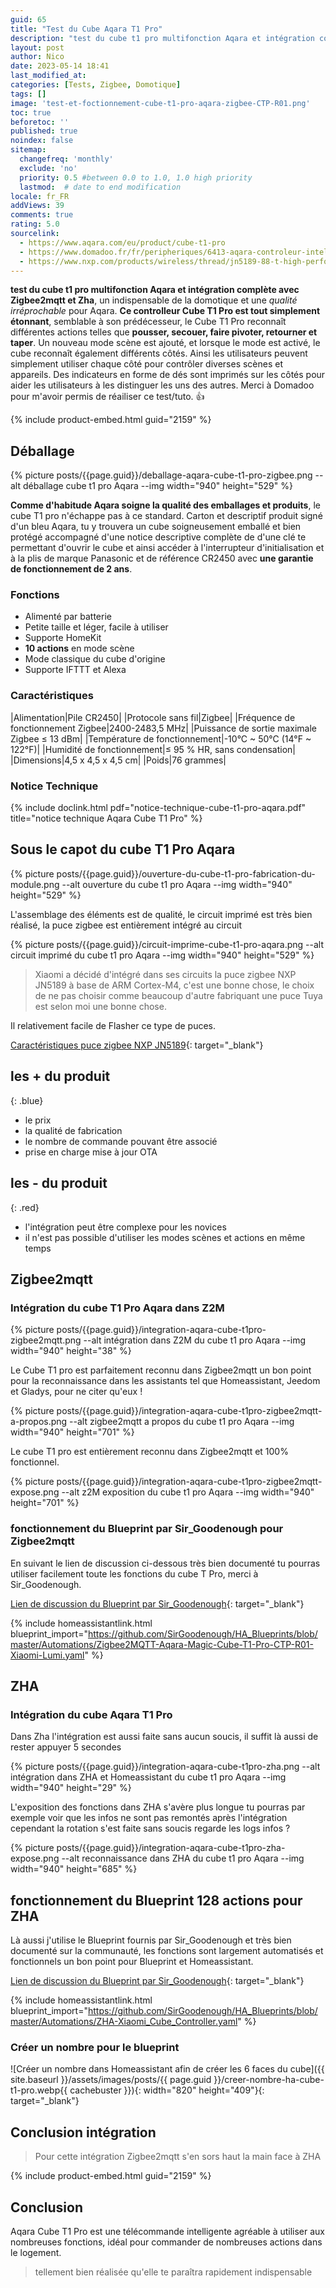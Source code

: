 ```yaml
---
guid: 65
title: "Test du Cube Aqara T1 Pro"
description: "test du cube t1 pro multifonction Aqara et intégration complète avec zigbee2mqtt et Zha, un indispensable de la domotique et une qalité irréprochable pour Aqara"
layout: post
author: Nico
date: 2023-05-14 18:41
last_modified_at: 
categories: [Tests, Zigbee, Domotique]
tags: []
image: 'test-et-foctionnement-cube-t1-pro-aqara-zigbee-CTP-R01.png'
toc: true
beforetoc: ''
published: true
noindex: false
sitemap:
  changefreq: 'monthly'
  exclude: 'no'
  priority: 0.5 #between 0.0 to 1.0, 1.0 high priority
  lastmod:  # date to end modification
locale: fr_FR
addViews: 39
comments: true
rating: 5.0
sourcelink:
  - https://www.aqara.com/eu/product/cube-t1-pro
  - https://www.domadoo.fr/fr/peripheriques/6413-aqara-controleur-intelligent-zigbee-30-aqara-cube-t1-pro-6970504217614.html?domid=39
  - https://www.nxp.com/products/wireless/thread/jn5189-88-t-high-performance-and-ultra-low-power-mcus-for-zigbee-and-thread-with-built-in-nfc-option:JN5189_88_T
---
```


**test du cube t1 pro multifonction Aqara et intégration complète avec Zigbee2mqtt et Zha**, un indispensable de la domotique et une *qualité irréprochable* pour Aqara. **Ce controlleur Cube T1 Pro est tout simplement étonnant**, semblable à son prédécesseur, le Cube T1 Pro reconnaît différentes actions telles que **pousser, secouer, faire pivoter, retourner et taper**. Un nouveau mode scène est ajouté, et lorsque le mode est activé, le cube reconnaît également différents côtés. Ainsi les utilisateurs peuvent simplement utiliser chaque côté pour contrôler diverses scènes et appareils. Des indicateurs en forme de dés sont imprimés sur les côtés pour aider les utilisateurs à les distinguer les uns des autres. Merci à Domadoo pour m'avoir permis de réailiser ce test/tuto. 👍

{% include product-embed.html guid="2159" %}

## Déballage

{% picture posts/{{page.guid}}/deballage-aqara-cube-t1-pro-zigbee.png --alt déballage cube t1 pro Aqara --img width="940" height="529" %}

**Comme d'habitude Aqara soigne la qualité des emballages et produits**, le cube T1 pro n'échappe pas à ce standard. Carton et descriptif produit signé d'un bleu Aqara, tu y trouvera un cube soigneusement emballé et bien protégé accompagné d'une notice descriptive complète de d'une clé  te permettant d'ouvrir le cube et ainsi accéder à l'interrupteur d'initialisation et à la plis de marque Panasonic et de référence CR2450 avec **une garantie de fonctionnement de 2 ans**.

### Fonctions

- Alimenté par batterie
- Petite taille et léger, facile à utiliser
- Supporte HomeKit
- **10 actions** en mode scène
- Mode classique du cube d'origine
- Supporte IFTTT et Alexa
 
### Caractéristiques

|Alimentation|Pile CR2450|
|Protocole sans fil|Zigbee|
|Fréquence de fonctionnement Zigbee|2400-2483,5 MHz|
|Puissance de sortie maximale Zigbee ≤ 13 dBm|
|Température de fonctionnement|-10°C ~ 50°C (14°F ~ 122°F)|
|Humidité de fonctionnement|≤ 95 % HR, sans condensation|
|Dimensions|4,5 x 4,5 x 4,5 cm|
|Poids|76 grammes|

### Notice Technique

{% include doclink.html pdf="notice-technique-cube-t1-pro-aqara.pdf" title="notice technique Aqara Cube T1 Pro" %}

## Sous le capot du cube T1 Pro Aqara

{% picture posts/{{page.guid}}/ouverture-du-cube-t1-pro-fabrication-du-module.png --alt ouverture du cube t1 pro Aqara --img width="940" height="529" %}

L'assemblage des éléments est de qualité, le circuit imprimé est très bien réalisé, la puce zigbee est entièrement intégré au circuit

{% picture posts/{{page.guid}}/circuit-imprime-cube-t1-pro-aqara.png --alt circuit imprimé du cube t1 pro Aqara --img width="940" height="529" %}

> Xiaomi a décidé d'intégré dans ses circuits la puce zigbee NXP JN5189 à base de ARM Cortex-M4, c'est une bonne chose, le choix de ne pas choisir comme beaucoup d'autre fabriquant une puce Tuya est selon moi une bonne chose.

Il relativement facile de Flasher ce type de puces.

[Caractéristiques puce zigbee NXP JN5189](https://www.nxp.com/products/wireless/thread/jn5189-88-t-high-performance-and-ultra-low-power-mcus-for-zigbee-and-thread-with-built-in-nfc-option:JN5189_88_T){: target="_blank"}


## **les + du produit**
{: .blue}
- le prix
- la qualité de fabrication
- le nombre de commande pouvant être associé
- prise en charge mise à jour OTA

## **les - du produit**
{: .red}

- l'intégration peut être complexe pour les novices
- il n'est pas possible d'utiliser les modes scènes et actions en même temps


## Zigbee2mqtt

### Intégration du cube T1 Pro Aqara dans Z2M

{% picture posts/{{page.guid}}/integration-aqara-cube-t1pro-zigbee2mqtt.png --alt intégration dans Z2M du cube t1 pro Aqara --img width="940" height="38" %}

Le Cube T1 pro est parfaitement reconnu dans Zigbee2mqtt un bon point pour la reconnaissance dans les assistants tel que Homeassistant, Jeedom et Gladys, pour ne citer qu'eux !

{% picture posts/{{page.guid}}/integration-aqara-cube-t1pro-zigbee2mqtt-a-propos.png --alt zigbee2mqtt a propos du cube t1 pro Aqara --img width="940" height="701" %}

Le cube T1 pro est entièrement reconnu dans Zigbee2mqtt et 100% fonctionnel.

{% picture posts/{{page.guid}}/integration-aqara-cube-t1pro-zigbee2mqtt-expose.png --alt z2M exposition du cube t1 pro Aqara --img width="940" height="701" %}

### fonctionnement du Blueprint par Sir_Goodenough pour Zigbee2mqtt

En suivant le lien de discussion ci-dessous très bien documenté tu pourras utiliser facilement toute les fonctions du cube T Pro, merci à Sir_Goodenough.

[Lien de discussion du Blueprint par Sir_Goodenough](https://community.home-assistant.io/t/zigbee2mqtt-aqara-magic-cube-t1-pro-ctp-r01-xiaomi-lumi-cagl02/525111){: target="_blank"}

{% include homeassistantlink.html blueprint_import="https://github.com/SirGoodenough/HA_Blueprints/blob/master/Automations/Zigbee2MQTT-Aqara-Magic-Cube-T1-Pro-CTP-R01-Xiaomi-Lumi.yaml" %}

## ZHA

### Intégration du cube Aqara T1 Pro

Dans Zha l'intégration est aussi faite sans aucun soucis, il suffit là aussi de rester appuyer 5 secondes

{% picture posts/{{page.guid}}/integration-aqara-cube-t1pro-zha.png --alt intégration dans ZHA et Homeassistant du cube t1 pro Aqara --img width="940" height="29" %}

L'exposition des fonctions dans ZHA s'avère plus longue tu pourras par exemple voir que les infos ne sont pas remontés après l'intégration cependant la rotation s'est faite sans soucis regarde les logs infos ?

{% picture posts/{{page.guid}}/integration-aqara-cube-t1pro-zha-expose.png --alt reconnaissance dans ZHA du cube t1 pro Aqara --img width="940" height="685" %}

## fonctionnement du Blueprint 128 actions pour ZHA

Là aussi j'utilise le Blueprint fournis par Sir_Goodenough et très bien documenté sur la communauté, les fonctions sont largement automatisés et fonctionnels un bon point pour Blueprint et Homeassistant.

[Lien de discussion du Blueprint par Sir_Goodenough](https://community.home-assistant.io/t/zha-xiaomi-cube-controller/495975){: target="_blank"}

{% include homeassistantlink.html blueprint_import="https://github.com/SirGoodenough/HA_Blueprints/blob/master/Automations/ZHA-Xiaomi_Cube_Controller.yaml" %}

### Créer un nombre pour le blueprint

![Créer un nombre dans Homeassistant afin de créer les 6 faces du cube]({{ site.baseurl }}/assets/images/posts/{{ page.guid }}/creer-nombre-ha-cube-t1-pro.webp{{ cachebuster }}){: width="820" height="409"}{: target="_blank"}

## Conclusion intégration

> Pour cette intégration Zigbee2mqtt s'en sors haut la main face à ZHA

{% include product-embed.html guid="2159" %}

## Conclusion

Aqara Cube T1 Pro est une télécommande intelligente agréable à utiliser aux nombreuses fonctions, idéal pour commander de nombreuses actions dans le logement.
> tellement bien réalisée qu'elle te paraîtra rapidement indispensable